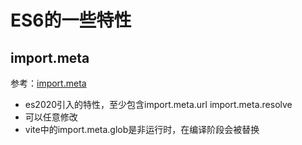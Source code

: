 # ES6的一些特性

## import.meta
参考：[import.meta](https://developer.mozilla.org/zh-CN/docs/Web/JavaScript/Reference/Operators/import.meta)
- es2020引入的特性，至少包含import.meta.url import.meta.resolve
- 可以任意修改
- vite中的import.meta.glob是非运行时，在编译阶段会被替换
